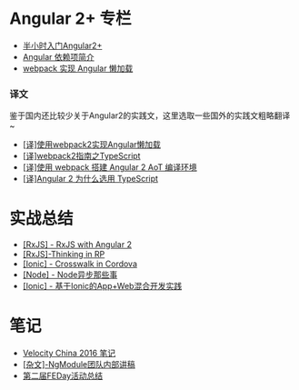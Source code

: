 # Angular 2+ 专栏
- [半小时入门Angular2+](https://github.com/lizhonghui/blog/issues/14)
- [Angular 依赖项简介](https://github.com/lizhonghui/blog/issues/15)
- [webpack 实现 Angular 懒加载 ](https://github.com/lizhonghui/blog/issues/16)

### 译文
鉴于国内还比较少关于Angular2的实践文，这里选取一些国外的实践文粗略翻译 ~
- [[译]使用webpack2实现Angular懒加载](https://github.com/lizhonghui/blog/issues/13)
- [[译]webpack2指南之TypeScript](https://github.com/lizhonghui/blog/issues/12)
- [[译]使用 webpack 搭建 Angular 2 AoT 编译环境](https://github.com/lizhonghui/blog/issues/11)
- [[译]Angular 2 为什么选用 TypeScript](https://github.com/lizhonghui/blog/issues/10)


# 实战总结
- [[RxJS] - RxJS with Angular 2](https://github.com/lizhonghui/blog/issues/8)
- [[RxJS]-Thinking in RP](https://github.com/lizhonghui/blog/issues/6)
- [[Ionic] - Crosswalk in Cordova](https://github.com/lizhonghui/blog/issues/4)
- [[Node] - Node异步那些事](https://github.com/lizhonghui/blog/issues/2)
- [[Ionic] - 基于Ionic的App+Web混合开发实践](https://github.com/lizhonghui/blog/issues/1)

# 笔记
- [Velocity China 2016 笔记](https://github.com/lizhonghui/blog/issues/9)
- [[杂文]-NgModule团队内部讲稿](https://github.com/lizhonghui/blog/issues/5)
- [第二届FEDay活动总结](https://github.com/lizhonghui/blog/issues/3)

